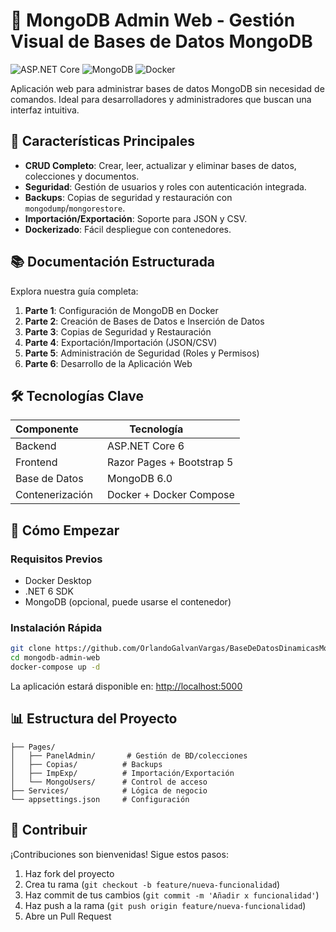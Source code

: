 # 🚀 MongoDB Admin Web - Gestión Visual de Bases de Datos MongoDB

![ASP.NET Core](https://img.shields.io/badge/ASP.NET_Core-6.0-purple)
![MongoDB](https://img.shields.io/badge/MongoDB-6.0-green)
![Docker](https://img.shields.io/badge/Docker-Containerized-blue)

Aplicación web para administrar bases de datos MongoDB sin necesidad de comandos. Ideal para desarrolladores y administradores que buscan una interfaz intuitiva.

## 🌟 Características Principales

- **CRUD Completo**: Crear, leer, actualizar y eliminar bases de datos, colecciones y documentos.
- **Seguridad**: Gestión de usuarios y roles con autenticación integrada.
- **Backups**: Copias de seguridad y restauración con `mongodump`/`mongorestore`.
- **Importación/Exportación**: Soporte para JSON y CSV.
- **Dockerizado**: Fácil despliegue con contenedores.

## 📚 Documentación Estructurada

Explora nuestra guía completa:

1. **Parte 1**: Configuración de MongoDB en Docker
2. **Parte 2**: Creación de Bases de Datos e Inserción de Datos
3. **Parte 3**: Copias de Seguridad y Restauración
4. **Parte 4**: Exportación/Importación (JSON/CSV)
5. **Parte 5**: Administración de Seguridad (Roles y Permisos)
6. **Parte 6**: Desarrollo de la Aplicación Web

## 🛠️ Tecnologías Clave

| Componente       | Tecnología           |
|------------------|---------------------|
| Backend          | ASP.NET Core 6       |
| Frontend         | Razor Pages + Bootstrap 5 |
| Base de Datos    | MongoDB 6.0          |
| Contenerización  | Docker + Docker Compose |

## 🚀 Cómo Empezar

### Requisitos Previos
- Docker Desktop
- .NET 6 SDK
- MongoDB (opcional, puede usarse el contenedor)

### Instalación Rápida
```bash
git clone https://github.com/OrlandoGalvanVargas/BaseDeDatosDinamicasMongoDB.git
cd mongodb-admin-web
docker-compose up -d
```

La aplicación estará disponible en: [http://localhost:5000](http://localhost:5000)

## 📊 Estructura del Proyecto
```
├── Pages/
│   ├── PanelAdmin/       # Gestión de BD/colecciones
│   ├── Copias/          # Backups
│   ├── ImpExp/          # Importación/Exportación
│   └── MongoUsers/      # Control de acceso
├── Services/            # Lógica de negocio
└── appsettings.json     # Configuración
```

## 🤝 Contribuir
¡Contribuciones son bienvenidas! Sigue estos pasos:

1. Haz fork del proyecto
2. Crea tu rama (`git checkout -b feature/nueva-funcionalidad`)
3. Haz commit de tus cambios (`git commit -m 'Añadir x funcionalidad'`)
4. Haz push a la rama (`git push origin feature/nueva-funcionalidad`)
5. Abre un Pull Request

